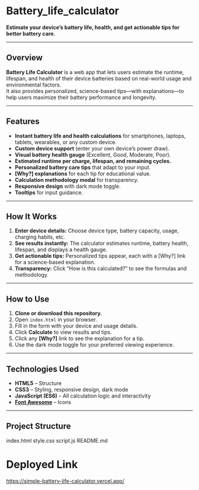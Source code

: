 # Battery_life_calculator

**Estimate your device’s battery life, health, and get actionable tips for better battery care.**

---

## Overview

**Battery Life Calculator** is a web app that lets users estimate the runtime, lifespan, and health of their device batteries based on real-world usage and environmental factors.  
It also provides personalized, science-based tips—with explanations—to help users maximize their battery performance and longevity.

---

## Features

- **Instant battery life and health calculations** for smartphones, laptops, tablets, wearables, or any custom device.
- **Custom device support** (enter your own device’s power draw).
- **Visual battery health gauge** (Excellent, Good, Moderate, Poor).
- **Estimated runtime per charge, lifespan, and remaining cycles.**
- **Personalized battery care tips** that adapt to your input.
- **[Why?] explanations** for each tip for educational value.
- **Calculation methodology modal** for transparency.
- **Responsive design** with dark mode toggle.
- **Tooltips** for input guidance.

---


## How It Works

1. **Enter device details:** Choose device type, battery capacity, usage, charging habits, etc.
2. **See results instantly:** The calculator estimates runtime, battery health, lifespan, and displays a health gauge.
3. **Get actionable tips:** Personalized tips appear, each with a [Why?] link for a science-based explanation.
4. **Transparency:** Click “How is this calculated?” to see the formulas and methodology.

---

## How to Use

1. **Clone or download this repository.**
2. Open `index.html` in your browser.
3. Fill in the form with your device and usage details.
4. Click **Calculate** to view results and tips.
5. Click any **[Why?]** link to see the explanation for a tip.
6. Use the dark mode toggle for your preferred viewing experience.

---

## Technologies Used

- **HTML5** – Structure
- **CSS3** – Styling, responsive design, dark mode
- **JavaScript (ES6)** – All calculation logic and interactivity
- **[Font Awesome](https://fontawesome.com/)** – Icons

---

## Project Structure
index.html
style.css
script.js
README.md

# Deployed Link
https://simple-battery-life-calculator.vercel.app/



